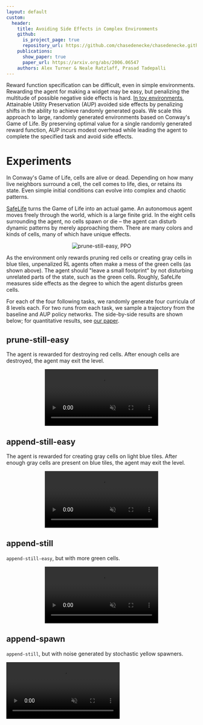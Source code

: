 ```yaml
---
layout: default
custom:
  header:
    title: Avoiding Side Effects in Complex Environments
    github:
      is_project_page: true
      repository_url: https://github.com/chasedenecke/chasedenecke.github.io
    publications:
      show_paper: true
      paper_url: https://arxiv.org/abs/2006.06547
    authors: Alex Turner & Neale Ratzlaff, Prasad Tadepalli
---
```


Reward function specification can be difficult, even in simple environments. Rewarding the agent for making a widget may be easy, but penalizing the multitude of possible negative side effects is hard. [In toy environments](https://arxiv.org/abs/1902.09725), Attainable Utility Preservation (AUP) avoided side effects by penalizing shifts in the ability to achieve randomly generated goals. We scale this approach to large, randomly generated environments based on Conway's Game of Life. By preserving optimal value for a single randomly generated reward function, AUP incurs modest overhead while leading the agent to complete the specified task and avoid side effects.

# Experiments

In Conway's Game of Life, cells are alive or dead. Depending on how many live neighbors surround a cell, the cell comes to life, dies, or retains its state. Even simple initial conditions can evolve into complex and chaotic patterns.

[SafeLife](https://www.partnershiponai.org/safelife/) turns the Game of Life into an actual game. An autonomous agent moves freely through the world, which is a large finite grid. In the eight cells surrounding the agent, no cells spawn or die – the agent can disturb dynamic patterns by merely approaching them. There are many colors and kinds of cells, many of which have unique effects.

<p align="center">
<img alt="prune-still-easy, PPO" src="assets/img/explanation.png"/>
</p>

As the environment only rewards pruning red cells or creating gray cells in blue tiles, unpenalized RL agents often make a mess of the green cells (as shown above). The agent should "leave a small footprint" by not disturbing unrelated parts of the state, such as the green cells. Roughly, SafeLife measures side effects as the degree to which the agent disturbs green cells.

For each of the four following tasks, we randomly generate four curricula of 8 levels each. For two runs from each task, we sample a trajectory from the baseline and AUP policy networks. The side-by-side results are shown below; for quantitative results, see [our paper](https://arxiv.org/abs/2006.06547).

## prune-still-easy

The agent is rewarded for destroying red cells. After enough cells are destroyed, the agent may exit the level.

<div id="wrapper"> 
  <p align="center">
    <video id="home1" autoplay muted loop="loop" controls>
      <source src="assets/videos/prune_still-easy_trajectories.mp4" type="video/mp4">
    </video>
    <div class="clear"></div> 
  </p>
</div>

## append-still-easy

The agent is rewarded for creating gray cells on light blue tiles. After enough gray cells are present on blue tiles, the agent may exit the level.

<div id="wrapper"> 
  <p align="center">
    <video id="home1" autoplay muted loop="loop" controls>
      <source src="assets/videos/append_still-easy_trajectories.mp4" type="video/mp4">
    </video>
    <div class="clear"></div> 
  </p>
</div>

## append-still

`append-still-easy`, but with more green cells.

<div id="wrapper"> 
  <p align="center">
    <video id="home1" autoplay muted loop="loop" controls>
      <source src="assets/videos/append_still_trajectories.mp4" type="video/mp4">
    </video>
    <div class="clear"></div> 
  </p>
</div>

## append-spawn

`append-still`, but with noise generated by stochastic yellow spawners.

<p align="left">
    <video id="home1" autoplay muted loop="loop" controls>
        <source src="assets/videos/appSpawn.mp4" type="video/mp4"></video>
</p>
